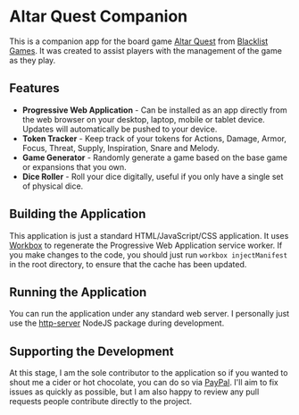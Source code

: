 # Altar Quest Companion

This is a companion app for the board game [Altar Quest](https://boardgamegeek.com/boardgame/273703/altar-quest) from [Blacklist Games](https://www.blacklistgamesllc.com/). It was created to assist players with the management of the game as they play.

## Features

 - **Progressive Web Application** - Can be installed as an app directly from the web browser on your desktop, laptop, mobile or tablet device. Updates will automatically be pushed to your device.
 - **Token Tracker** - Keep track of your tokens for Actions, Damage, Armor, Focus, Threat, Supply, Inspiration, Snare and Melody.
 - **Game Generator** - Randomly generate a game based on the base game or expansions that you own.
 - **Dice Roller** - Roll your dice digitally, useful if you only have a single set of physical dice.

## Building the Application

This application is just a standard HTML/JavaScript/CSS application. It uses [Workbox](https://developers.google.com/web/tools/workbox) to regenerate the Progressive Web Application service worker. If you make changes to the code, you should just run `workbox injectManifest` in the root directory, to ensure that the cache has been updated.

## Running the Application

You can run the application under any standard web server. I personally just use the [http-server](https://www.npmjs.com/package/http-server) NodeJS package during development.

## Supporting the Development

At this stage, I am the sole contributor to the application so if you wanted to shout me a cider or hot chocolate, you can do so via [PayPal](https://paypal.me/jordanberlyn). I'll aim to fix issues as quickly as possible, but I am also happy to review any pull requests people contribute directly to the project.